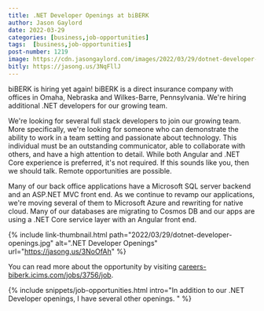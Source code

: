 ```yaml
---
title: .NET Developer Openings at biBERK
author: Jason Gaylord
date: 2022-03-29
categories: [business,job-opportunities]
tags:  [business,job-opportunities]
post-number: 1219
image: https://cdn.jasongaylord.com/images/2022/03/29/dotnet-developer-openings.jpg
bitly: https://jasong.us/3NqFllJ
---
```


biBERK is hiring yet again! biBERK is a direct insurance company with offices in Omaha, Nebraska and Wilkes-Barre, Pennsylvania. We're hiring additional .NET developers for our growing team. 

We're looking for several full stack developers to join our growing team. More specifically, we're looking for someone who can demonstrate the ability to work in a team setting and passionate about technology. This individual must be an outstanding communicator, able to collaborate with others, and have a high attention to detail. While both Angular and .NET Core experience is preferred, it's not required. If this sounds like you, then we should talk. Remote opportunities are possible.

Many of our back office applications have a Microsoft SQL server backend and an ASP.NET MVC front end. As we continue to revamp our applications, we're moving several of them to Microsoft Azure and rewriting for native cloud. Many of our databases are migrating to Cosmos DB and our apps are using a .NET Core service layer with an Angular front end. 

{% include link-thumbnail.html path="2022/03/29/dotnet-developer-openings.jpg" alt=".NET Developer Openings" url="https://jasong.us/3NoOfAh" %}

You can read more about the opportunity by visiting [careers-biberk.icims.com/jobs/3756/job](https://jasong.us/3NoOfAh).

{% include snippets/job-opportunities.html intro="In addition to our .NET Developer openings, I have several other openings. " %}